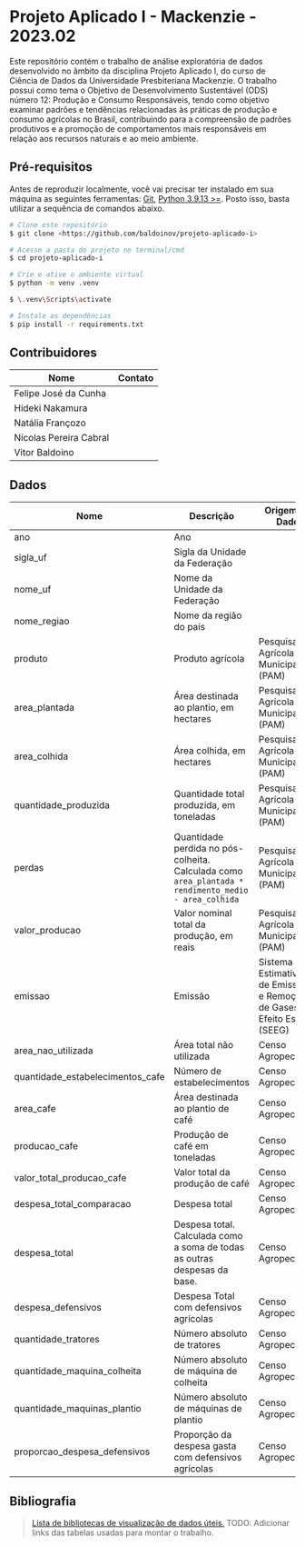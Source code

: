 # Projeto Aplicado I - Mackenzie - 2023.02

Este repositório contém o trabalho de análise exploratória de dados desenvolvido no âmbito da disciplina Projeto Aplicado I, do curso de Ciência de Dados da Universidade Presbiteriana Mackenzie. O trabalho possui como tema o Objetivo de Desenvolvimento Sustentável (ODS) número 12: Produção e Consumo Responsáveis, tendo como objetivo examinar padrões e tendências relacionadas às práticas de produção e consumo agrícolas no Brasil, contribuindo para a compreensão de padrões produtivos e a promoção de comportamentos mais responsáveis em relação aos recursos naturais e ao meio ambiente.

## Pré-requisitos

Antes de reproduzir localmente, você vai precisar ter instalado em sua máquina as seguintes ferramentas:
[Git](https://git-scm.com), [Python 3.9.13 >=](https://www.python.org/). Posto isso, basta utilizar a sequência de comandos abaixo.

```bash
# Clone este repositório
$ git clone <https://github.com/baldoinov/projeto-aplicado-i>

# Acesse a pasta do projeto no terminal/cmd
$ cd projeto-aplicado-i

# Crie e ative o ambiente virtual
$ python -m venv .venv

$ \.venv\Scripts\activate

# Instale as dependências
$ pip install -r requirements.txt
```

## Contribuidores

| Nome                   | Contato |
|------------------------|---------|
| Felipe José da Cunha   |         |
| Hideki Nakamura        |         |
| Natália Françozo       |         |
| Nícolas Pereira Cabral |         |
| Vitor Baldoino         |         |

## Dados

| Nome                              | Descrição                                                                                           | Origem do Dado                                                                 |
|-----------------------------------|-----------------------------------------------------------------------------------------------------|--------------------------------------------------------------------------------|
| ano                               | Ano                                                                                                 |                                                                                |
| sigla_uf                          | Sigla da Unidade da Federação                                                                       |                                                                                |
| nome_uf                           | Nome da Unidade da Federação                                                                        |                                                                                |
| nome_regiao                       | Nome da região do país                                                                              |                                                                                |
| produto                           | Produto agrícola                                                                                    | Pesquisa Agrícola Municipal (PAM)                                              |
| area_plantada                     | Área destinada ao plantio, em hectares                                                              | Pesquisa Agrícola Municipal (PAM)                                              |
| area_colhida                      | Área colhida, em hectares                                                                           | Pesquisa Agrícola Municipal (PAM)                                              |
| quantidade_produzida              | Quantidade total produzida, em toneladas                                                            | Pesquisa Agrícola Municipal (PAM)                                              |
| perdas                            | Quantidade perdida no pós-colheita. Calculada como `area_plantada * rendimento_medio - area_colhida`| Pesquisa Agrícola Municipal (PAM)                                              |
| valor_producao                    | Valor nominal total da produção, em reais                                                           | Pesquisa Agrícola Municipal (PAM)                                              |
| emissao                           | Emissão                                                                                             | Sistema de Estimativas de Emissões e Remoções de Gases de Efeito Estufa (SEEG) |
| area_nao_utilizada                | Área total não utilizada                                                                            | Censo Agropecuário                                                             |
| quantidade_estabelecimentos_cafe  | Número de estabelecimentos                                                                          | Censo Agropecuário                                                             |
| area_cafe                         | Área destinada ao plantio de café                                                                   | Censo Agropecuário                                                             |
| producao_cafe                     | Produção de café em toneladas                                                                       | Censo Agropecuário                                                             |
| valor_total_producao_cafe         | Valor total da produção de café                                                                     | Censo Agropecuário                                                             |
| despesa_total_comparacao          | Despesa total                                                                                       | Censo Agropecuário                                                             |
| despesa_total                     | Despesa total. Calculada como a soma de todas as outras despesas da base.                           | Censo Agropecuário                                                             |
| despesa_defensivos                | Despesa Total com defensivos agrícolas                                                              | Censo Agropecuário                                                             |
| quantidade_tratores               | Número absoluto de tratores                                                                         | Censo Agropecuário                                                             |
| quantidade_maquina_colheita       | Número absoluto de máquina de colheita                                                              | Censo Agropecuário                                                             |
| quantidade_maquinas_plantio       | Número absoluto de máquinas de plantio                                                              | Censo Agropecuário                                                             |
| proporcao_despesa_defensivos      | Proporção da despesa gasta com defensivos agrícolas                                                 | Censo Agropecuário                                                             |


## Bibliografia

> [Lista de bibliotecas de visualização de dados úteis.](https://aeturrell.github.io/coding-for-economists/vis-intro.html)
> TODO: Adicionar links das tabelas usadas para montar o trabalho.